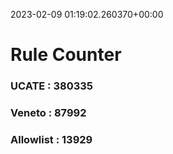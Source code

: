2023-02-09 01:19:02.260370+00:00
# Rule Counter 
 ### UCATE : 380335

 ### Veneto : 87992

 ### Allowlist : 13929